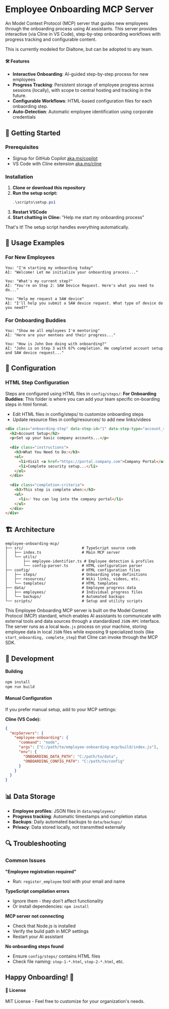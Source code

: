 # Employee Onboarding MCP Server

An Model Context Protocol (MCP) server that guides new employees through the onboarding process using AI assistants. This server provides interactive (via Cline in VS Code), step-by-step onboarding workflows with progress tracking and configurable content.

This is currently modeled for Dialtone, but can be adopted to any team.

#### 🛠️ Features
- **Interactive Onboarding**: AI-guided step-by-step process for new employees
- **Progress Tracking**: Persistent storage of employee progress across sessions (locally), with scope to central hosting and tracking in the future.
- **Configurable Workflows**: HTML-based configuration files for each onbaording step.
- **Auto-Detection**: Automatic employee identification using corporate credentials



## 🚀 Getting Started
### Prerequisites

- Signup for GitHub Copilot [aka.ms/copilot](https://aka.ms/copilot)
- VS Code with Cline extension [aka.ms/cline](https://aka.ms/cline)

### Installation

1. **Clone or download this repository**
2. **Run the setup script:**
   ```powershell
   .\scripts\setup.ps1
   ```
3. **Restart VSCode**
4. **Start chatting in Cline:** "Help me start my onboarding process"

That's it! The setup script handles everything automatically.

## 💬 Usage Examples

### For New Employees

```
You: "I'm starting my onboarding today"
AI: "Welcome! Let me initialize your onboarding process..."

You: "What's my current step?"
AI: "You're on Step 2: SAW Device Request. Here's what you need to do..."

You: "Help me request a SAW device"
AI: "I'll help you submit a SAW device request. What type of device do you need?"
```

### For Onboarding Buddies

```
You: "Show me all employees I'm mentoring"
AI: "Here are your mentees and their progress..."

You: "How is John Doe doing with onboarding?"
AI: "John is on Step 3 with 67% completion. He completed account setup and SAW device request..."
```


## 📁 Configuration

### HTML Step Configuration

Steps are configured using HTML files in `config/steps/`:
**For Onboarding Buddies**: This folder is where you can add your team specific on-boarding steps in html format.
- Edit HTML files in config/steps/ to customize onboarding steps
- Update resource files in config/resources/ to add new links/videos

```html
<div class="onboarding-step" data-step-id="1" data-step-type="account_setup">
  <h2>Account Setup</h2>
  <p>Set up your basic company accounts...</p>
  
  <div class="instructions">
    <h3>What You Need to Do:</h3>
    <ol>
      <li>Visit <a href="https://portal.company.com">Company Portal</a></li>
      <li>Complete security setup...</li>
    </ol>
  </div>
  
  <div class="completion-criteria">
    <h3>This step is complete when:</h3>
    <ul>
      <li>✅ You can log into the company portal</li>
    </ul>
  </div>
</div>
```

## 🏗️ Architecture

```
employee-onboarding-mcp/
├── src/                          # TypeScript source code
│   ├── index.ts                  # Main MCP server
│   └── utils/
│       ├── employee-identifier.ts # Employee detection & profiles
│       └── config-parser.ts      # HTML configuration parser
├── config/                       # HTML configuration files
│   ├── steps/                    # Onboarding step definitions
│   ├── resources/                # Wiki links, videos, etc.
│   └── templates/                # HTML templates
├── data/                         # Employee progress data
│   ├── employees/                # Individual progress files
│   └── backups/                  # Automated backups
└── scripts/                      # Setup and utility scripts
```
This Employee Onboarding MCP server is built on the Model Context Protocol (MCP) standard, which enables AI assistants to communicate with external tools and data sources through a standardized `JSON-RPC` interface. The server runs as a local `Node.js` process on your machine, storing employee data in local `JSON` files while exposing 9 specialized tools (like `start_onboarding, complete_step`) that Cline can invoke through the MCP SDK.



## 🔧 Development

#### Building

```bash
npm install
npm run build
```

#### Manual Configuration

If you prefer manual setup, add to your MCP settings:

**Cline (VS Code):**
```json
{
  "mcpServers": {
    "employee-onboarding": {
      "command": "node",
      "args": ["C:/path/to/employee-onboarding-mcp/build/index.js"],
      "env": {
        "ONBOARDING_DATA_PATH": "C:/path/to/data",
        "ONBOARDING_CONFIG_PATH": "C:/path/to/config"
      }
    }
  }
}
```

## 📊 Data Storage

- **Employee profiles**: JSON files in `data/employees/`
- **Progress tracking**: Automatic timestamps and completion status
- **Backups**: Daily automated backups to `data/backups/`
- **Privacy**: Data stored locally, not transmitted externally

## 🔍 Troubleshooting

### Common Issues

**"Employee registration required"**
- Run: `register_employee` tool with your email and name

**TypeScript compilation errors**
- Ignore them - they don't affect functionality
- Or install dependencies: `npm install`

**MCP server not connecting**
- Check that Node.js is installed
- Verify the build path in MCP settings
- Restart your AI assistant

**No onboarding steps found**
- Ensure `config/steps/` contains HTML files
- Check file naming: `step-1-*.html`, `step-2-*.html`, etc.

**Happy Onboarding! 🎉**
---
#### 📜 License
MIT License - Feel free to customize for your organization's needs.


